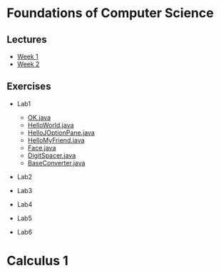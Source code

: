 # Foundations of Computer Science
## Lectures
- [Week 1]()
- [Week 2]()
## Exercises
- Lab1
  - [OK.java]()
  - [HelloWorld.java]()
  - [HelloJOptionPane.java]()
  - [HelloMyFriend.java]()
  - [Face.java]()
  - [DigitSpacer.java]()
  - [BaseConverter.java]()

- Lab2
- Lab3
- Lab4
- Lab5
- Lab6

# Calculus 1
